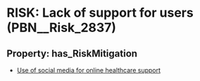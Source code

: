 # RISK: __Lack of support for users__ (PBN__Risk_2837)

## Property: has_RiskMitigation

* [Use of social media for online healthcare support](PBN__Mitigation_968)

